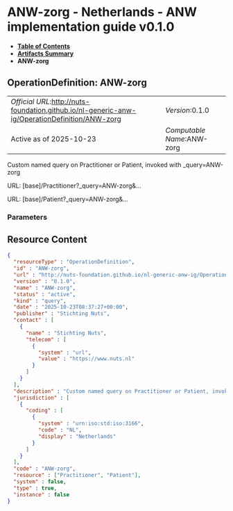 # ANW-zorg - Netherlands - ANW implementation guide v0.1.0

* [**Table of Contents**](toc.md)
* [**Artifacts Summary**](artifacts.md)
* **ANW-zorg**

## OperationDefinition: ANW-zorg 

| | |
| :--- | :--- |
| *Official URL*:http://nuts-foundation.github.io/nl-generic-anw-ig/OperationDefinition/ANW-zorg | *Version*:0.1.0 |
| Active as of 2025-10-23 | *Computable Name*:ANW-zorg |

 
Custom named query on Practitioner or Patient, invoked with _query=ANW-zorg 

URL: [base]/Practitioner?_query=ANW-zorg&...

URL: [base]/Patient?_query=ANW-zorg&...

### Parameters




## Resource Content

```json
{
  "resourceType" : "OperationDefinition",
  "id" : "ANW-zorg",
  "url" : "http://nuts-foundation.github.io/nl-generic-anw-ig/OperationDefinition/ANW-zorg",
  "version" : "0.1.0",
  "name" : "ANW-zorg",
  "status" : "active",
  "kind" : "query",
  "date" : "2025-10-23T08:37:27+00:00",
  "publisher" : "Stichting Nuts",
  "contact" : [
    {
      "name" : "Stichting Nuts",
      "telecom" : [
        {
          "system" : "url",
          "value" : "https://www.nuts.nl"
        }
      ]
    }
  ],
  "description" : "Custom named query on Practitioner or Patient, invoked with _query=ANW-zorg",
  "jurisdiction" : [
    {
      "coding" : [
        {
          "system" : "urn:iso:std:iso:3166",
          "code" : "NL",
          "display" : "Netherlands"
        }
      ]
    }
  ],
  "code" : "ANW-zorg",
  "resource" : ["Practitioner", "Patient"],
  "system" : false,
  "type" : true,
  "instance" : false
}

```
